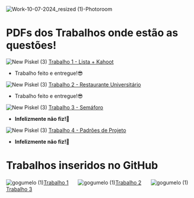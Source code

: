 
![Work-10-07-2024_resized (1)-Photoroom](https://github.com/Perezz21/Programa-o-Orientada-ao-Objeto/assets/163039538/dde01a08-8680-4fa7-844b-8e192db32051)
 # PDFs dos Trabalhos onde estão as questões!
![New Piskel (3)](https://github.com/user-attachments/assets/ba43ae6f-7881-4f8e-97bb-9a01c1ded1b5) [Trabalho 1 - Lista + Kahoot](https://github.com/brunamota/POO/files/15017615/Trabalho.1.-.POO.pdf)
- Trabalho feito e entregue!😎

![New Piskel (3)](https://github.com/user-attachments/assets/ba43ae6f-7881-4f8e-97bb-9a01c1ded1b5) [Trabalho 2 - Restaurante Universitário](https://github.com/brunamota/POO/files/15017616/Trabalho.2.-.POO.pdf)
- Trabalho feito e entregue!😎

![New Piskel (3)](https://github.com/user-attachments/assets/ba43ae6f-7881-4f8e-97bb-9a01c1ded1b5) [Trabalho 3 - Semáforo](https://github.com/brunamota/POO/files/15017683/Trabalho.3.-.POO.pdf)
- **Infelizmente não fiz!🥺**

![New Piskel (3)](https://github.com/user-attachments/assets/ba43ae6f-7881-4f8e-97bb-9a01c1ded1b5) [Trabalho 4 - Padrões de Projeto](https://github.com/user-attachments/files/16045775/Trabalho.4.-.POO.pdf)
- **Infelizmente não fiz!🥺**
# Trabalhos inseridos no GitHub
 ![gogumelo (1)](https://github.com/Perezz21/Programa-o-Orientada-ao-Objeto/assets/163039538/8c8e0a29-523a-4c1a-a761-3c54fefc93c9)[Trabalho 1](https://github.com/Perezz21/Programa-o-Orientada-ao-Objeto/blob/main/Trabalho%201.md)ㅤㅤ![gogumelo (1)](https://github.com/Perezz21/Programa-o-Orientada-ao-Objeto/assets/163039538/8c8e0a29-523a-4c1a-a761-3c54fefc93c9)[Trabalho 2](https://github.com/Perezz21/Programa-o-Orientada-ao-Objeto/edit/main/Trabalho%202.md)ㅤㅤ![gogumelo (1)](https://github.com/Perezz21/Programa-o-Orientada-ao-Objeto/assets/163039538/8c8e0a29-523a-4c1a-a761-3c54fefc93c9)[Trabalho 3]( https://github.com/Perezz21/Programa-o-Orientada-ao-Objeto/blob/main/Trabalho%203.md)

